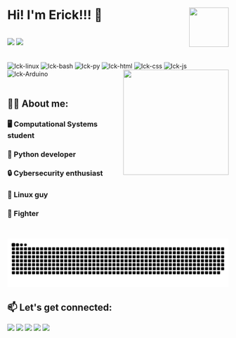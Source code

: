 # Hi! I'm Erick!!! :muscle: <img align="right" height="90" width="90" src="https://media.giphy.com/media/Zd8PWjBCHCIAo/giphy.gif">
<br>
<div>
  <img height="140em" src="https://github-readme-stats.vercel.app/api?username=Sabathick&count_private=true&show_icons=true&theme=merko&border_radius=20%">
  <img height="140em" src="https://github-readme-stats.vercel.app/api/top-langs/?username=Sabathick&layout=compact&theme=merko&border_radius=20%">
</div>
<br>
<div style="display: inline_block"><br>
  <img align="center" alt="Ick-linux" height="40" width="50" src="https://cdn.jsdelivr.net/gh/devicons/devicon/icons/linux/linux-original.svg">
  <img align="center" alt="Ick-bash" height="40" width="50" src="https://cdn.jsdelivr.net/gh/devicons/devicon/icons/bash/bash-plain.svg">
  <img align="center" alt="Ick-py" height="40" width="50" src="https://cdn.jsdelivr.net/gh/devicons/devicon/icons/python/python-original.svg">
  <img align="center" alt="Ick-html" height="40" width="50" src="https://cdn.jsdelivr.net/gh/devicons/devicon/icons/html5/html5-original.svg">
  <img align="center" alt="Ick-css" height="40" width="50" src="https://cdn.jsdelivr.net/gh/devicons/devicon/icons/css3/css3-original.svg">
  <img align="center" alt="Ick-js" height="40" width="50" src="https://cdn.jsdelivr.net/gh/devicons/devicon/icons/javascript/javascript-original.svg">
  <img align="center" alt="Ick-Arduino" height="40" width="50" src="https://cdn.jsdelivr.net/gh/devicons/devicon/icons/arduino/arduino-original.svg">
  <img align="right" height="240" width="240" src="https://media.giphy.com/media/WUlplcMpOCEmTGBtBW/giphy.gif">
</div>
<br>

## :man_technologist: About me:
### :desktop_computer: Computational Systems student<br>
### :snake: Python developer<br>
### :lock: Cybersecurity enthusiast<br>
### :penguin: Linux guy<br>
### :martial_arts_uniform: Fighter<br>
<br>

![Snake animation](https://github.com/Sabathick/Sabathick/blob/output/github-contribution-grid-snake.svg)
## :mailbox: Let's get connected:
<div>
  <a href="mailto:erickick13@gmail.com" target="_blank"><img src="https://img.shields.io/badge/Gmail-D14836?style=for-the-badge&logo=gmail&logoColor=white" target="_blank"></a>
  <a href="https://www.linkedin.com/in/erick-martins-2447b6196/" target="_blank"><img src="https://img.shields.io/badge/LinkedIn-0077B5?style=for-the-badge&logo=linkedin&logoColor=white" target="_blank"></a>
  <a href="https://www.instagram.com/erick.martins.338/" target="_blank"><img src="https://img.shields.io/badge/Instagram-E4405F?style=for-the-badge&logo=instagram&logoColor=white" target="_blank"></a>
  <a href="https://www.facebook.com/erick.martins.338/" target="_blank"><img src="https://img.shields.io/badge/Facebook-1877F2?style=for-the-badge&logo=facebook&logoColor=white" target="_blank"></a>
  <a href="https://steamcommunity.com/id/sabathick/" target="_blank"><img src="https://img.shields.io/badge/Steam-000000?style=for-the-badge&logo=steam&logoColor=white" target="_blank"></a>
</div>
